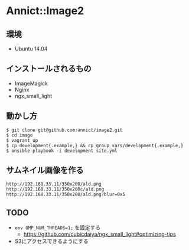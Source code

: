 # Annict::Image2

## 環境

* Ubuntu 14.04


## インストールされるもの

* ImageMagick
* Nginx
* ngx_small_light


## 動かし方

```
$ git clone git@github.com:annict/image2.git
$ cd image
$ vagrant up
$ cp development{.example,} && cp group_vars/development{.example,}
$ ansible-playbook -i development site.yml
```


## サムネイル画像を作る

```
http://192.168.33.11/350x200/ald.png
http://192.168.33.11/350x200c/ald.png
http://192.168.33.11/350x200/ald.png?blur=0x5
```


## TODO

* `env OMP_NUM_THREADS=1;` を設定する
  * https://github.com/cubicdaiya/ngx_small_light#optimizing-tips
* S3にアクセスできるようにする
